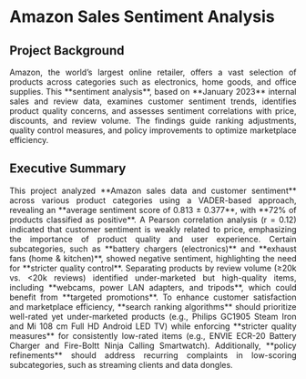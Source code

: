 # Amazon Sales Sentiment Analysis

## Project Background

<p align="justify"> 
Amazon, the world’s largest online retailer, offers a vast selection of products across categories such as electronics, home goods, and office supplies. This **sentiment analysis**, based on **January 2023** internal sales and review data, examines customer sentiment trends, identifies product quality concerns, and assesses sentiment correlations with price, discounts, and review volume. The findings guide ranking adjustments, quality control measures, and policy improvements to optimize marketplace efficiency.
</p>

## Executive Summary

<p align="justify"> 
This project analyzed **Amazon sales data and customer sentiment** across various product categories using a VADER-based approach, revealing an **average sentiment score of 0.813 ± 0.377**, with **72% of products classified as positive**. A Pearson correlation analysis (r = 0.12) indicated that customer sentiment is weakly related to price, emphasizing the importance of product quality and user experience. Certain subcategories, such as **battery chargers (electronics)** and **exhaust fans (home & kitchen)**, showed negative sentiment, highlighting the need for **stricter quality control**. Separating products by review volume (≥20k vs. <20k reviews) identified under-marketed but high-quality items, including **webcams, power LAN adapters, and tripods**, which could benefit from **targeted promotions**. To enhance customer satisfaction and marketplace efficiency, **search ranking algorithms** should prioritize well-rated yet under-marketed products (e.g., Philips GC1905 Steam Iron and Mi 108 cm Full HD Android LED TV) while enforcing **stricter quality measures** for consistently low-rated items (e.g., ENVIE ECR-20 Battery Charger and Fire-Boltt Ninja Calling Smartwatch). Additionally, **policy refinements** should address recurring complaints in low-scoring subcategories, such as streaming clients and data dongles.
</p>
